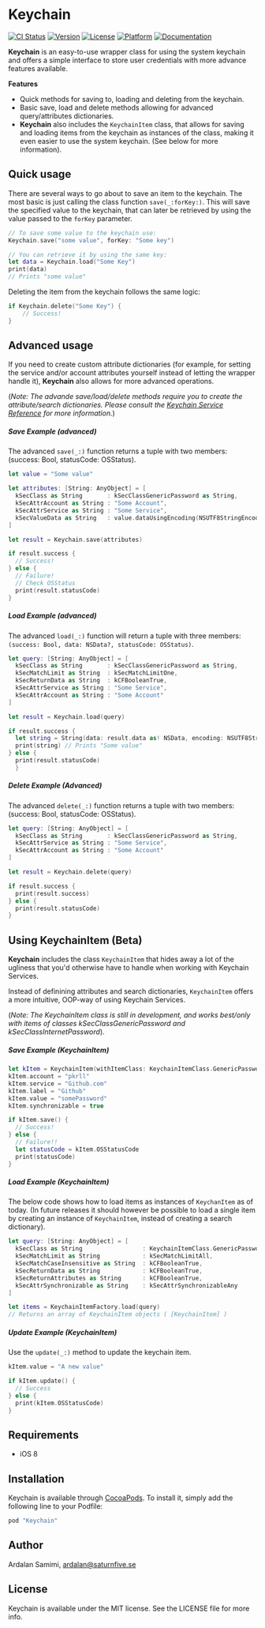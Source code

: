 # Keychain

[![CI Status](http://img.shields.io/travis/pkrll/Keychain.svg?style=flat)](https://travis-ci.org/pkrll/Keychain)
[![Version](https://img.shields.io/cocoapods/v/Keychain.svg?style=flat)](http://cocoapods.org/pods/Keychain)
[![License](https://img.shields.io/cocoapods/l/Keychain.svg?style=flat)](http://cocoapods.org/pods/Keychain)
[![Platform](https://img.shields.io/cocoapods/p/Keychain.svg?style=flat)](http://cocoapods.org/pods/Keychain)
[![Documentation](https://img.shields.io/cocoapods/metrics/doc-percent/Keychain.svg?style=flat)](http://cocoadocs.org/docsets/Keychain/)

**Keychain** is an easy-to-use wrapper class for using the system keychain and offers a simple interface to store user credentials with more advance features available.

**Features**
* Quick methods for saving to, loading and deleting from the keychain.
* Basic save, load and delete methods allowing for advanced query/attributes dictionaries.
* **Keychain** also includes the ```KeychainItem``` class, that allows for saving and loading items from the keychain as instances of the class, making it even easier to use the system keychain. (See below for more information).

## Quick usage
There are several ways to go about to save an item to the keychain. The most basic is just calling the class function ```save(_:forKey:)```. This will save the specified value to the keychain, that can later be retrieved by using the value passed to the ```forKey``` parameter.
```swift
// To save some value to the keychain use:
Keychain.save("some value", forKey: "Some key")

// You can retrieve it by using the same key:
let data = Keychain.load("Some Key")
print(data) 
// Prints "some value"
```
Deleting the item from the keychain follows the same logic:
```swift
if Keychain.delete("Some Key") {
    // Success!
}
```
## Advanced usage
If you need to create custom attribute dictionaries (for example, for setting the service and/or account attributes yourself instead of letting the wrapper handle it), **Keychain** also allows for more advanced operations.

(_Note: The advande save/load/delete methods require you to create the attribute/search dictionaries. Please consult the [Keychain Service Reference](https://developer.apple.com/library/ios/documentation/Security/Reference/keychainservices/) for more information._)
##### Save Example (advanced)
The advanced ```save(_:)``` function returns a tuple with two members: (success: Bool, statusCode: OSStatus).
```swift
let value = "Some value"

let attributes: [String: AnyObject] = [
  kSecClass as String       : kSecClassGenericPassword as String,
  kSecAttrAccount as String : "Some Account",
  kSecAttrService as String : "Some Service",
  kSecValueData as String   : value.dataUsingEncoding(NSUTF8StringEncoding, allowLossyConversion: false)!
]

let result = Keychain.save(attributes)

if result.success {
  // Success!
} else {
  // Failure!
  // Check OSStatus
  print(result.statusCode)
}
```
##### Load Example (advanced)
The advanced ```load(_:)``` function will return a tuple with three members: ```(success: Bool, data: NSData?, statusCode: OSStatus)```.
```swift
let query: [String: AnyObject] = [
  kSecClass as String       : kSecClassGenericPassword as String,
  kSecMatchLimit as String  : kSecMatchLimitOne,
  kSecReturnData as String  : kCFBooleanTrue,
  kSecAttrService as String : "Some Service",
  kSecAttrAccount as String : "Some Account"
]

let result = Keychain.load(query)

if result.success {
  let string = String(data: result.data as! NSData, encoding: NSUTF8StringEncoding)
  print(string) // Prints "Some value"
} else {
  print(result.statusCode)
  }
```
##### Delete Example (Advanced)
The advanced ```delete(_:)``` function returns a tuple with two members: (success: Bool, statusCode: OSStatus).
```swift
let query: [String: AnyObject] = [
  kSecClass as String       : kSecClassGenericPassword as String,
  kSecAttrService as String : "Some Service",
  kSecAttrAccount as String : "Some Account"
]

let result = Keychain.delete(query)

if result.success {
  print(result.success)
} else {
  print(result.statusCode)
}
```
## Using KeychainItem (Beta)
**Keychain** includes the class ```KeychainItem``` that hides away a lot of the ugliness that you'd otherwise have to handle when working with Keychain Services. 

Instead of definining attributes and search dictionaries, ```KeychainItem``` offers a more intuitive, OOP-way of using Keychain Services.

(_Note: The KeychainItem class is still in development, and works best/only with items of classes kSecClassGenericPassword and kSecClassInternetPassword_).
##### Save Example (KeychainItem)
```swift
let kItem = KeychainItem(withItemClass: KeychainItemClass.GenericPassword)
kItem.account = "pkrll"
kItem.service = "Github.com"
kItem.label = "Github"
kItem.value = "somePassword"
kItem.synchronizable = true

if kItem.save() {
  // Success!
} else {
  // Failure!!
  let statusCode = kItem.OSStatusCode
  print(statusCode)
}
```
##### Load Example (KeychainItem)
The below code shows how to load items as instances of ```KeychanItem``` as of today. (In future releases it should however be possible to load a single item by creating an instance of ```KeychainItem```, instead of creating a search dictionary).
```swift
let query: [String: AnyObject] = [
  kSecClass as String                 : KeychainItemClass.GenericPassword.rawValue as String,
  kSecMatchLimit as String            : kSecMatchLimitAll,
  kSecMatchCaseInsensitive as String  : kCFBooleanTrue,
  kSecReturnData as String            : kCFBooleanTrue,
  kSecReturnAttributes as String      : kCFBooleanTrue,
  kSecAttrSynchronizable as String    : kSecAttrSynchronizableAny
]

let items = KeychainItemFactory.load(query)
// Returns an array of KeychainItem objects ( [KeychainItem] )
```
##### Update Example (KeychainItem)
Use the ```update(_:)``` method to update the keychain item.
```swift
kItem.value = "A new value"

if kItem.update() {
  // Success
} else {
  print(kItem.OSStatusCode)
}
```
## Requirements
* iOS 8

## Installation
Keychain is available through [CocoaPods](http://cocoapods.org). To install it, simply add the following line to your Podfile:

```ruby
pod "Keychain"
```

## Author
Ardalan Samimi, ardalan@saturnfive.se

## License
Keychain is available under the MIT license. See the LICENSE file for more info.
